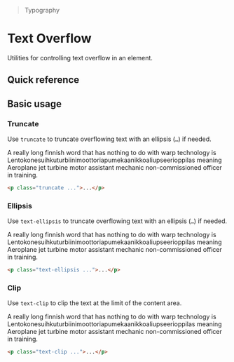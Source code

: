 > Typography

# Text Overflow

Utilities for controlling text overflow in an element.

## Quick reference

<qr-table />

## Basic usage

### Truncate
Use `truncate` to truncate overflowing text with an ellipsis (`…`) if needed.

<container>
  <div class="mx-24 -my-32 max-w-[320] mx-a p-24 pd-bg-white pd-text-slate-700 dark:pd-bg-slate-900 dark:pd-text-slate-400">
    <p class="truncate">
      A really long finnish word that has nothing to do with warp technology is
      Lentokonesuihkuturbiinimoottoriapumekaanikkoaliupseerioppilas meaning
      Aeroplane jet turbine motor assistant mechanic non-commissioned officer in training.
    </p>
  </div>
</container>

```html
<p class="truncate ...">...</p>
```

### Ellipsis
Use `text-ellipsis` to truncate overflowing text with an ellipsis (`…`) if needed.

<container>
  <div class="mx-24 -my-32 max-w-[320] mx-a p-24 pd-bg-white pd-text-slate-700 dark:pd-bg-slate-900 dark:pd-text-slate-400">
    <p class="text-ellipsis break-normal! overflow-hidden">
      A really long finnish word that has nothing to do with warp technology is
      <span class="pd-text-slate-900 dark:pd-text-slate-200">Lentokonesuihkuturbiinimoottoriapumekaanikkoaliupseerioppilas</span> meaning
      Aeroplane jet turbine motor assistant mechanic non-commissioned officer in training.
    </p>
  </div>
</container>

```html
<p class="text-ellipsis ...">...</p>
```

### Clip
Use `text-clip` to clip the text at the limit of the content area.

<container>
  <div class="mx-24 -my-32 max-w-[320] mx-a p-24 pd-bg-white pd-text-slate-700 dark:pd-bg-slate-900 dark:pd-text-slate-400">
    <p class="text-clip break-normal! overflow-hidden">
      A really long finnish word that has nothing to do with warp technology is
      <span class="pd-text-slate-900 dark:pd-text-slate-200">Lentokonesuihkuturbiinimoottoriapumekaanikkoaliupseerioppilas</span> meaning
      Aeroplane jet turbine motor assistant mechanic non-commissioned officer in training.
    </p>
  </div>
</container>

```html
<p class="text-clip ...">...</p>
```
